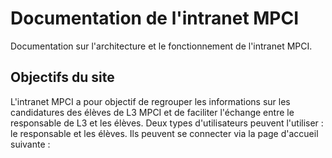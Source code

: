 # Documentation de l'intranet MPCI

Documentation sur l'architecture et le fonctionnement de l'intranet MPCI.

## Objectifs du site

L'intranet MPCI a pour objectif de regrouper les informations sur les candidatures des élèves de L3 MPCI et de faciliter l'échange entre le responsable de L3 et les élèves. Deux types d'utilisateurs peuvent l'utiliser : le responsable et les élèves. Ils peuvent se connecter via la page d'accueil suivante :
